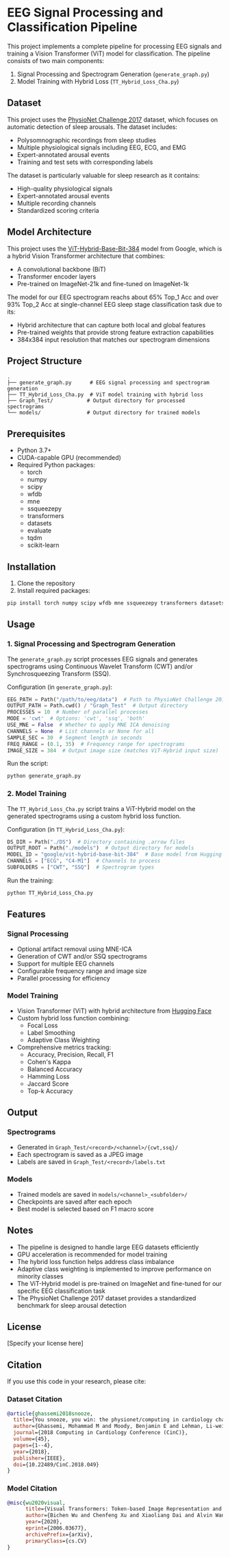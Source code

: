 # EEG Signal Processing and Classification Pipeline

This project implements a complete pipeline for processing EEG signals and training a Vision Transformer (ViT) model for classification. The pipeline consists of two main components:

1. Signal Processing and Spectrogram Generation (`generate_graph.py`)
2. Model Training with Hybrid Loss (`TT_Hybrid_Loss_Cha.py`)

## Dataset

This project uses the [PhysioNet Challenge 2017](https://physionet.org/content/challenge-2017/1.0.0/) dataset, which focuses on automatic detection of sleep arousals. The dataset includes:
- Polysomnographic recordings from sleep studies
- Multiple physiological signals including EEG, ECG, and EMG
- Expert-annotated arousal events
- Training and test sets with corresponding labels

The dataset is particularly valuable for sleep research as it contains:
- High-quality physiological signals
- Expert-annotated arousal events
- Multiple recording channels
- Standardized scoring criteria

## Model Architecture

This project uses the [ViT-Hybrid-Base-Bit-384](https://huggingface.co/google/vit-hybrid-base-bit-384) model from Google, which is a hybrid Vision Transformer architecture that combines:
- A convolutional backbone (BiT)
- Transformer encoder layers
- Pre-trained on ImageNet-21k and fine-tuned on ImageNet-1k

The model for our EEG spectrogram reachs about 65% Top_1 Acc and over 93% Top_2 Acc at single-channel EEG sleep stage classification task due to its:
- Hybrid architecture that can capture both local and global features
- Pre-trained weights that provide strong feature extraction capabilities
- 384x384 input resolution that matches our spectrogram dimensions

## Project Structure

```
.
├── generate_graph.py      # EEG signal processing and spectrogram generation
├── TT_Hybrid_Loss_Cha.py  # ViT model training with hybrid loss
├── Graph_Test/           # Output directory for processed spectrograms
└── models/               # Output directory for trained models
```

## Prerequisites

- Python 3.7+
- CUDA-capable GPU (recommended)
- Required Python packages:
  - torch
  - numpy
  - scipy
  - wfdb
  - mne
  - ssqueezepy
  - transformers
  - datasets
  - evaluate
  - tqdm
  - scikit-learn

## Installation

1. Clone the repository
2. Install required packages:
```bash
pip install torch numpy scipy wfdb mne ssqueezepy transformers datasets evaluate tqdm scikit-learn
```

## Usage

### 1. Signal Processing and Spectrogram Generation

The `generate_graph.py` script processes EEG signals and generates spectrograms using Continuous Wavelet Transform (CWT) and/or Synchrosqueezing Transform (SSQ).

Configuration (in `generate_graph.py`):
```python
EEG_PATH = Path("/path/to/eeg/data")  # Path to PhysioNet Challenge 2018 data
OUTPUT_PATH = Path.cwd() / "Graph_Test"  # Output directory
PROCESSES = 10  # Number of parallel processes
MODE = 'cwt'  # Options: 'cwt', 'ssq', 'both'
USE_MNE = False  # Whether to apply MNE ICA denoising
CHANNELS = None  # List channels or None for all
SAMPLE_SEC = 30  # Segment length in seconds
FREQ_RANGE = (0.1, 35)  # Frequency range for spectrograms
IMAGE_SIZE = 384  # Output image size (matches ViT-Hybrid input size)
```

Run the script:
```bash
python generate_graph.py
```

### 2. Model Training

The `TT_Hybrid_Loss_Cha.py` script trains a ViT-Hybrid model on the generated spectrograms using a custom hybrid loss function.

Configuration (in `TT_Hybrid_Loss_Cha.py`):
```python
DS_DIR = Path("./DS")  # Directory containing .arrow files
OUTPUT_ROOT = Path("./models")  # Output directory for models
MODEL_ID = "google/vit-hybrid-base-bit-384"  # Base model from Hugging Face
CHANNELS = ["ECG", "C4-M1"]  # Channels to process
SUBFOLDERS = ["CWT", "SSQ"]  # Spectrogram types
```

Run the training:
```bash
python TT_Hybrid_Loss_Cha.py
```

## Features

### Signal Processing
- Optional artifact removal using MNE-ICA
- Generation of CWT and/or SSQ spectrograms
- Support for multiple EEG channels
- Configurable frequency range and image size
- Parallel processing for efficiency

### Model Training
- Vision Transformer (ViT) with hybrid architecture from [Hugging Face](https://huggingface.co/google/vit-hybrid-base-bit-384)
- Custom hybrid loss function combining:
  - Focal Loss
  - Label Smoothing
  - Adaptive Class Weighting
- Comprehensive metrics tracking:
  - Accuracy, Precision, Recall, F1
  - Cohen's Kappa
  - Balanced Accuracy
  - Hamming Loss
  - Jaccard Score
  - Top-k Accuracy

## Output

### Spectrograms
- Generated in `Graph_Test/<record>/<channel>/{cwt,ssq}/`
- Each spectrogram is saved as a JPEG image
- Labels are saved in `Graph_Test/<record>/labels.txt`

### Models
- Trained models are saved in `models/<channel>_<subfolder>/`
- Checkpoints are saved after each epoch
- Best model is selected based on F1 macro score

## Notes

- The pipeline is designed to handle large EEG datasets efficiently
- GPU acceleration is recommended for model training
- The hybrid loss function helps address class imbalance
- Adaptive class weighting is implemented to improve performance on minority classes
- The ViT-Hybrid model is pre-trained on ImageNet and fine-tuned for our specific EEG classification task
- The PhysioNet Challenge 2017 dataset provides a standardized benchmark for sleep arousal detection

## License

[Specify your license here]

## Citation

If you use this code in your research, please cite:

### Dataset Citation
```bibtex
@article{ghassemi2018snooze,
  title={You snooze, you win: the physionet/computing in cardiology challenge 2018},
  author={Ghassemi, Mohammad M and Moody, Benjamin E and Lehman, Li-wei H and Song, Chengyu and Li, Qiao and Sun, Haoqi and Westover, M Brandon and Clifford, Gari D},
  journal={2018 Computing in Cardiology Conference (CinC)},
  volume={45},
  pages={1--4},
  year={2018},
  publisher={IEEE},
  doi={10.22489/CinC.2018.049}
}
```

### Model Citation
```bibtex
@misc{wu2020visual,
      title={Visual Transformers: Token-based Image Representation and Processing for Computer Vision}, 
      author={Bichen Wu and Chenfeng Xu and Xiaoliang Dai and Alvin Wan and Peizhao Zhang and Zhicheng Yan and Masayoshi Tomizuka and Joseph Gonzalez and Kurt Keutzer and Peter Vajda},
      year={2020},
      eprint={2006.03677},
      archivePrefix={arXiv},
      primaryClass={cs.CV}
}
``` 
